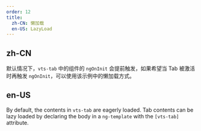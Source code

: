 ```yaml
---
order: 12
title:
  zh-CN: 懒加载
  en-US: LazyLoad
---
```


## zh-CN

默认情况下，`vts-tab` 中的组件的 `ngOnInit` 会提前触发，如果希望当 Tab 被激活时再触发 `ngOnInit`，可以使用该示例中的懒加载方式。

## en-US

By default, the contents in `vts-tab` are eagerly loaded. Tab contents can be lazy loaded by declaring the body in a `ng-template` with the `[vts-tab]` attribute.

